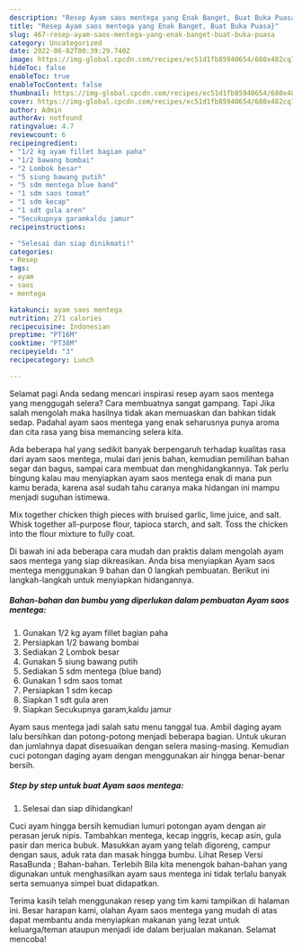 ```yaml
---
description: "Resep Ayam saos mentega yang Enak Banget, Buat Buka Puasa}"
title: "Resep Ayam saos mentega yang Enak Banget, Buat Buka Puasa}"
slug: 467-resep-ayam-saos-mentega-yang-enak-banget-buat-buka-puasa
category: Uncategorized
date: 2022-06-02T00:39:29.740Z
image: https://img-global.cpcdn.com/recipes/ec51d1fb85940654/680x482cq70/ayam-saos-mentega-foto-resep-utama.jpg
hideToc: false
enableToc: true
enableTocContent: false
thumbnail: https://img-global.cpcdn.com/recipes/ec51d1fb85940654/680x482cq70/ayam-saos-mentega-foto-resep-utama.jpg
cover: https://img-global.cpcdn.com/recipes/ec51d1fb85940654/680x482cq70/ayam-saos-mentega-foto-resep-utama.jpg
author: Admin
authorAv: notfound
ratingvalue: 4.7
reviewcount: 6
recipeingredient:
- "1/2 kg ayam fillet bagian paha"
- "1/2 bawang bombai"
- "2 Lombok besar"
- "5 siung bawang putih"
- "5 sdm mentega blue band"
- "1 sdm saos tomat"
- "1 sdm kecap"
- "1 sdt gula aren"
- "Secukupnya garamkaldu jamur"
recipeinstructions:

- "Selesai dan siap dinikmati!"
categories:
- Resep
tags:
- ayam
- saos
- mentega

katakunci: ayam saos mentega 
nutrition: 271 calories
recipecuisine: Indonesian
preptime: "PT16M"
cooktime: "PT38M"
recipeyield: "3"
recipecategory: Lunch

---
```



Selamat pagi Anda sedang mencari inspirasi resep ayam saos mentega yang menggugah selera? Cara membuatnya sangat gampang. Tapi Jika salah mengolah maka hasilnya tidak akan memuaskan dan bahkan tidak sedap. Padahal ayam saos mentega yang enak seharusnya punya aroma dan cita rasa yang bisa memancing selera kita.


Ada beberapa hal yang sedikit banyak berpengaruh terhadap kualitas rasa dari ayam saos mentega, mulai dari jenis bahan, kemudian pemilihan bahan segar dan bagus, sampai cara membuat dan menghidangkannya. Tak perlu bingung kalau mau menyiapkan ayam saos mentega enak di mana pun kamu berada, karena asal sudah tahu caranya maka hidangan ini mampu menjadi suguhan istimewa.

Mix together chicken thigh pieces with bruised garlic, lime juice, and salt. Whisk together all-purpose flour, tapioca starch, and salt. Toss the chicken into the flour mixture to fully coat.


Di bawah ini ada beberapa cara mudah dan praktis dalam mengolah ayam saos mentega yang siap dikreasikan. Anda bisa menyiapkan Ayam saos mentega menggunakan 9 bahan dan 0 langkah pembuatan. Berikut ini langkah-langkah untuk menyiapkan hidangannya.

<!--inarticleads1-->

##### Bahan-bahan dan bumbu yang diperlukan dalam pembuatan Ayam saos mentega:

1. Gunakan 1/2 kg ayam fillet bagian paha
1. Persiapkan 1/2 bawang bombai
1. Sediakan 2 Lombok besar
1. Gunakan 5 siung bawang putih
1. Sediakan 5 sdm mentega (blue band)
1. Gunakan 1 sdm saos tomat
1. Persiapkan 1 sdm kecap
1. Siapkan 1 sdt gula aren
1. Siapkan Secukupnya garam,kaldu jamur


Ayam saus mentega jadi salah satu menu tanggal tua. Ambil daging ayam lalu bersihkan dan potong-potong menjadi beberapa bagian. Untuk ukuran dan jumlahnya dapat disesuaikan dengan selera masing-masing. Kemudian cuci potongan daging ayam dengan menggunakan air hingga benar-benar bersih. 

<!--inarticleads2-->

##### Step by step untuk buat Ayam saos mentega:


1. Selesai dan siap dihidangkan!

Cuci ayam hingga bersih kemudian lumuri potongan ayam dengan air perasan jeruk nipis. Tambahkan mentega, kecap inggris, kecap asin, gula pasir dan merica bubuk. Masukkan ayam yang telah digoreng, campur dengan saus, aduk rata dan masak hingga bumbu. Lihat Resep Versi RasaBunda ; Bahan-bahan. Terlebih Bila kita menengok bahan-bahan yang digunakan untuk menghasilkan ayam saus mentega ini tidak terlalu banyak serta semuanya simpel buat didapatkan. 

Terima kasih telah menggunakan resep yang tim kami tampilkan di halaman ini. Besar harapan kami, olahan Ayam saos mentega yang mudah di atas dapat membantu anda menyiapkan makanan yang lezat untuk keluarga/teman ataupun menjadi ide dalam berjualan makanan. Selamat mencoba!
